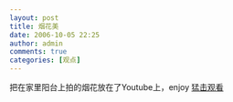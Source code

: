 ```yaml
---
layout: post
title: 烟花美
date: 2006-10-05 22:25
author: admin
comments: true
categories: [观点]
---
```

把在家里阳台上拍的烟花放在了Youtube上，enjoy
<a href="http://www.youtube.com/watch?v=iMmKsCl0e2I">猛击观看</a>
